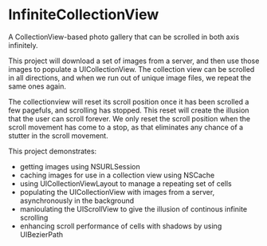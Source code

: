 InfiniteCollectionView
======================

A CollectionView-based photo gallery that can be scrolled in both axis infinitely.

This project will download a set of images from a server, and then use those images to populate a UICollectionView.  The collection view can be scrolled in all directions, and when we run out of unique image files, we repeat the same ones again.

The collectionview will reset its scroll position once it has been scrolled a few pagefuls, and scrolling has stopped.  This reset will create the illusion that the user can scroll forever.  We only reset the scroll position when the scroll movement has come to a stop, as that eliminates any chance of a stutter in the scroll movement.

This project demonstrates:

- getting images using NSURLSession
- caching images for use in a collection view using NSCache
- using UICollectionViewLayout to manage a repeating set of cells
- populating the UICollectionView with images from a server, asynchronously in the background
- manioulating the UIScrollView to give the illusion of continous infinite scrolling
- enhancing scroll performance of cells with shadows by using UIBezierPath

